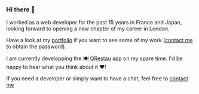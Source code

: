 ### Hi there 👋

I worked as a web developer for the past 15 years in France and Japan, looking forward to opening a new chapter of my career in London.

Have a look at my [portfolio](https://thomasf.dev) if you want to see some of my work ([contact me](https://www.linkedin.com/in/thomas-figved-0056b62b/) to obtain the password).

I am currently developping the [🍽️ QRestau](https://github.com/thomas-figved/qrestau) app on my spare time. I'd be happy to hear what you think about it ❤️!

If you need a developer or simply want to have a chat, feel free to [contact me](https://www.linkedin.com/in/thomas-figved-0056b62b/)

<!--
**thomas-figved/thomas-figved** is a ✨ _special_ ✨ repository because its `README.md` (this file) appears on your GitHub profile.

Here are some ideas to get you started:

- 🔭 I’m currently working on ...
- 🌱 I’m currently learning ...
- 👯 I’m looking to collaborate on ...
- 🤔 I’m looking for help with ...
- 💬 Ask me about ...
- 📫 How to reach me: ...
- 😄 Pronouns: ...
- ⚡ Fun fact: ...
-->
